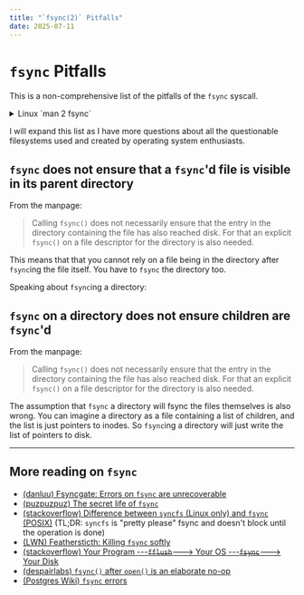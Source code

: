 ```yaml
---
title: "`fsync(2)` Pitfalls"
date: 2025-07-11
---
```


# `fsync` Pitfalls

This is a non-comprehensive list of the pitfalls of the `fsync` syscall.

<details>
<summary>Linux `man 2 fsync`</summary>

> `fsync()` transfers ("flushes") all modified in-core data of (i.e., modified
> buffer cache pages for) the file referred to by the file descriptor fd to the
> disk device (or other permanent storage device) so that all changed
> information can be retrieved even if the system crashes or is rebooted. This
> includes writing through or flushing a disk cache if present. The call blocks
> until the device reports that the transfer has completed.
>
> As well as flushing the file data, `fsync()` also flushes the metadata
> information associated with the file (see inode(7)).
>
> Calling `fsync()` does not necessarily ensure that the entry in the directory
> containing the file has also reached disk. For that an explicit `fsync()` on a
> file descriptor for the directory is also needed.
>
> `fdatasync()` is similar to `fsync()`, but does not flush modified metadata
> unless that metadata is needed in order to allow a subsequent data retrieval
> to be correctly handled. For example, changes to st_atime or st_mtime
> (respectively, time of last access and time of last modification; see
> inode(7)) do not require flushing because they are not necessary for a
> subsequent data read to be handled correctly. On the other hand, a change to
> the file size (st_size, as made by say ftruncate(2)), would require a metadata
> flush.
>
> The aim of `fdatasync()` is to reduce disk activity for applications that do
> not require all metadata to be synchronized with the disk.

</details>

I will expand this list as I have more questions about all the questionable
filesystems used and created by operating system enthusiasts.

## `fsync` does not ensure that a `fsync`'d file is visible in its parent directory

From the manpage:

> Calling `fsync()` does not necessarily ensure that the entry in the directory
> containing the file has also reached disk. For that an explicit `fsync()` on a
> file descriptor for the directory is also needed.

This means that that you cannot rely on a file being in the directory after
`fsync`ing the file itself. You have to `fsync` the directory too.

Speaking about `fsync`ing a directory:

## `fsync` on a directory does not ensure children are `fsync`'d

From the manpage:

> Calling `fsync()` does not necessarily ensure that the entry in the directory
> containing the file has also reached disk. For that an explicit `fsync()` on a
> file descriptor for the directory is also needed.

The assumption that `fsync` a directory will fsync the files themselves is also
wrong. You can imagine a directory as a file containing a list of children, and
the list is just pointers to inodes. So `fsync`ing a directory will just write
the list of pointers to disk.

---

## More reading on `fsync`

- [(danluu) Fsyncgate: Errors on `fsync` are unrecoverable](https://danluu.com/fsyncgate/)
- [(puzpuzpuz) The secret life of `fsync`](https://puzpuzpuz.dev/the-secret-life-of-fsync)
- [(stackoverflow) Difference between `syncfs` (Linux only) and `fsync` (POSIX)](https://stackoverflow.com/questions/48171855/what-is-the-difference-between-fsync-and-syncfs)
  (TL;DR: `syncfs` is "pretty please" fsync and doesn't block until the
  operation is done)
- [(LWN) Feathersticth: Killing `fsync` softly](https://lwn.net/Articles/354861/)
- [(stackoverflow) Your Program ---~~`fflush`~~---> Your OS ---~~`fsync`~~---> Your Disk](https://stackoverflow.com/questions/2340610/difference-between-fflush-and-fsync)
- [(despairlabs) `fsync()` after `open()` is an elaborate no-op](https://despairlabs.com/blog/posts/2025-03-13-fsync-after-open-is-an-elaborate-no-op/)
- [(Postgres Wiki) `fsync` errors](https://wiki.postgresql.org/wiki/Fsync_Errors)
